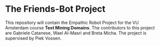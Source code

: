 # The Friends-Bot Project
This repository will contain the Empathic Robot Project for the VU Amsterdam course **Text Mining Domains**.
The contributors to this project are Gabriele Catanese, Wael Al-Masri and Breta Micha.
The project is supervised by Piek Vossen.